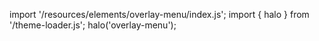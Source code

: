 <!--
type: template
name: overlay-menu
-->

import '/resources/elements/overlay-menu/index.js';
import { halo } from '/theme-loader.js';
halo('overlay-menu');
